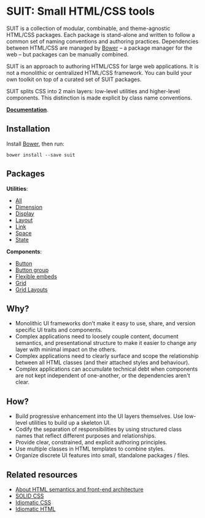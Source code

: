 # SUIT: Small HTML/CSS tools

SUIT is a collection of modular, combinable, and theme-agnostic HTML/CSS
packages. Each package is stand-alone and written to follow a common set of
naming conventions and authoring practices. Dependencies between HTML/CSS are
managed by [Bower](https://github.com/twitter/bower/) – a package manager for
the web – but packages can be manually combined.

SUIT is an approach to authoring HTML/CSS for large web applications. It is not
a monolithic or centralized HTML/CSS framework. You can build your own toolkit
on top of a curated set of SUIT packages.

SUIT splits CSS into 2 main layers: low-level utilities and higher-level
components. This distinction is made explicit by class name conventions.

**[Documentation](doc)**.

## Installation

Install [Bower](https://github.com/twitter/bower/), then run:

```
bower install --save suit
```

## Packages

**Utilities**:

* [All](https://github.com/necolas/suit-utils/)
* [Dimension](https://github.com/necolas/suit-utils-dimension/)
* [Display](https://github.com/necolas/suit-utils-display/)
* [Layout](https://github.com/necolas/suit-utils-layout/)
* [Link](https://github.com/necolas/suit-utils-link/)
* [Space](https://github.com/necolas/suit-utils-space/)
* [State](https://github.com/necolas/suit-utils-state/)

**Components**:

* [Button](https://github.com/necolas/suit-button/)
* [Button group](https://github.com/necolas/suit-button-group/)
* [Flexible embeds](https://github.com/necolas/suit-flex-embed/)
* [Grid](https://github.com/necolas/suit-grid/)
* [Grid Layouts](https://github.com/necolas/suit-grid-layouts/)


## Why?

* Monolithic UI frameworks don't make it easy to use, share, and version
  specific UI traits and components.
* Complex applications need to loosely couple content, document semantics, and
  presentational structure to make it easier to change any layer with minimal
  impact on the others.
* Complex applications need to clearly surface and scope the relationship
  between all HTML classes (and their attached styles and behaviour).
* Complex applications can accumulate technical debt when components are not
  kept independent of one-another, or the dependencies aren't clear.


## How?

* Build progressive enhancement into the UI layers themselves. Use low-level
  utilities to build up a skeleton UI.
* Codify the separation of responsibilities by using structured class names
  that reflect different purposes and relationships.
* Provide clear, constrained, and explicit authoring principles.
* Use multiple classes in HTML templates to combine styles.
* Organize discrete UI features into small, standalone packages / files.


## Related resources

* [About HTML semantics and front-end architecture](http://nicolasgallagher.com/about-html-semantics-front-end-architecture/)
* [SOLID CSS](http://blog.millermedeiros.com/solid-css/)
* [Idiomatic CSS](https://github.com/necolas/idiomatic-css/)
* [Idiomatic HTML](https://github.com/necolas/idiomatic-html/)
